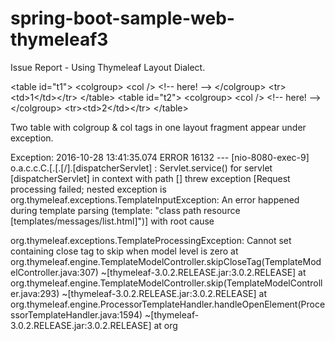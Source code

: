 # spring-boot-sample-web-thymeleaf3

Issue Report - Using Thymeleaf Layout Dialect.

&lt;table id="t1">
  &lt;colgroup>
    &lt;col /> &lt;!-- here! -->
  &lt;/colgroup>
  &lt;tr>&lt;td>1&lt;/td>&lt;/tr>
&lt;/table>
&lt;table id="t2">
  &lt;colgroup>
    &lt;col /> &lt;!-- here! -->
  &lt;/colgroup>
  &lt;tr>&lt;td>2&lt;/td>&lt;/tr>
&lt;/table>

Two table with colgroup & col tags in one layout fragment appear under exception.

Exception: 
2016-10-28 13:41:35.074 ERROR 16132 --- [nio-8080-exec-9] o.a.c.c.C.[.[.[/].[dispatcherServlet]    : Servlet.service() for servlet [dispatcherServlet] in context with path [] threw exception [Request processing failed; nested exception is org.thymeleaf.exceptions.TemplateInputException: An error happened during template parsing (template: "class path resource [templates/messages/list.html]")] with root cause

org.thymeleaf.exceptions.TemplateProcessingException: Cannot set containing close tag to skip when model level is zero
	at org.thymeleaf.engine.TemplateModelController.skipCloseTag(TemplateModelController.java:307) ~[thymeleaf-3.0.2.RELEASE.jar:3.0.2.RELEASE]
	at org.thymeleaf.engine.TemplateModelController.skip(TemplateModelController.java:293) ~[thymeleaf-3.0.2.RELEASE.jar:3.0.2.RELEASE]
	at org.thymeleaf.engine.ProcessorTemplateHandler.handleOpenElement(ProcessorTemplateHandler.java:1594) ~[thymeleaf-3.0.2.RELEASE.jar:3.0.2.RELEASE]
	at org
